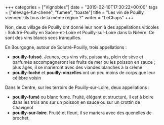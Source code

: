 +++
categories = ["Vignobles"]
date = "2019-02-10T17:30:22+00:00"
tags = ["elevage-fut-chene", "fumee", "toaste"] 
title = "Les vin de Pouilly viennent-ils tous de la même région ?"
writer = "LeChaps"
+++

Non, deux village de Pouilly ont donné leur nom à des appellations viticoles : Solutré-Pouilly en Saône-et-Loire et Pouilly-sur-Loire dans la Nièvre. Ce sont des vins blancs secs tranquilles.  

En Bourgogne, autour de Solutré-Pouilly, trois appellations :

* **pouilly-fuissé**. Jeunes, ces vins vifs, puissants, plein de sève et parfumés accompagneront les fruits de mer ou les poisson en sauce ; plus âgés, il se marieront avec des viandes blanches à la crème
* **pouilly-loché** et **pouilly-vinzelles** ont un peu moins de corps que leur célèbre voisin  

Dans le Centre, sur les terroirs de Pouilly-sur-Loire, deux appellations :

* **pouilly-fumé** ou blanc fumé. Fruité, élégant et structuré, il est à boire dans les trois ans sur un poisson en sauce ou sur un crottin de Chavignol
* **pouilly-sur-loire**. Fruité et fleuri, il se mariera avec des quenelles de brochet.